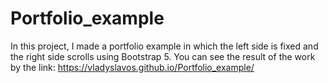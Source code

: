 # Portfolio_example

In this project, I made a portfolio example in which the left side is fixed and the right side scrolls using Bootstrap 5.
You can see the result of the work by the link:
https://vladyslavos.github.io/Portfolio_example/
